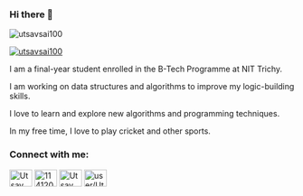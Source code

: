 ### Hi there 👋

<p align="left"> <img src="https://komarev.com/ghpvc/?username=utsavsai100&label=Profile%20views&color=0e75b6&style=flat" alt="utsavsai100" /> </p>

<p align="left"> <a href="https://github.com/ryo-ma/github-profile-trophy"><img src="https://github-profile-trophy.vercel.app/?username=utsavsai100" alt="utsavsai100" /></a> </p>



I am a final-year student enrolled in the B-Tech Programme at NIT Trichy. 

I am working on data structures and algorithms to improve my logic-building skills.

I love to learn and explore new algorithms and programming techniques.

In my free time, I love to play cricket and other sports.





<h3 align="left">Connect with me:</h3>
<p align="left">
<a href="https://www.linkedin.com/in/utsav-mani-tiwari-037753208/" target="blank"><img align="center" src="https://raw.githubusercontent.com/rahuldkjain/github-profile-readme-generator/master/src/images/icons/Social/linked-in-alt.svg" alt="Utsav" height="30" width="40" /></a>
<a href="https://www.hackerrank.com/profile/114120112_saf" target="blank"><img align="center" src="https://raw.githubusercontent.com/rahuldkjain/github-profile-readme-generator/master/src/images/icons/Social/hackerrank.svg" alt="114120112_Utsav" height="30" width="40" /></a>
<a href="https://leetcode.com/Utsav1000/" target="blank"><img align="center" src="https://raw.githubusercontent.com/rahuldkjain/github-profile-readme-generator/master/src/images/icons/Social/leet-code.svg" alt="Utsav" height="30" width="40" /></a>
<a href="https://www.geeksforgeeks.org/user/saiutsav84/" target="blank"><img align="center" src="https://raw.githubusercontent.com/rahuldkjain/github-profile-readme-generator/master/src/images/icons/Social/geeks-for-geeks.svg" alt="user/Utsav" height="30" width="40" /></a>
</p>


